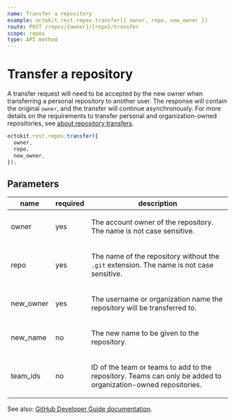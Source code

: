```yaml
---
name: Transfer a repository
example: octokit.rest.repos.transfer({ owner, repo, new_owner })
route: POST /repos/{owner}/{repo}/transfer
scope: repos
type: API method
---
```


# Transfer a repository

A transfer request will need to be accepted by the new owner when transferring a personal repository to another user. The response will contain the original `owner`, and the transfer will continue asynchronously. For more details on the requirements to transfer personal and organization-owned repositories, see [about repository transfers](https://docs.github.com/articles/about-repository-transfers/).

```js
octokit.rest.repos.transfer({
  owner,
  repo,
  new_owner,
});
```

## Parameters

<table>
  <thead>
    <tr>
      <th>name</th>
      <th>required</th>
      <th>description</th>
    </tr>
  </thead>
  <tbody>
    <tr><td>owner</td><td>yes</td><td>

The account owner of the repository. The name is not case sensitive.

</td></tr>
<tr><td>repo</td><td>yes</td><td>

The name of the repository without the `.git` extension. The name is not case sensitive.

</td></tr>
<tr><td>new_owner</td><td>yes</td><td>

The username or organization name the repository will be transferred to.

</td></tr>
<tr><td>new_name</td><td>no</td><td>

The new name to be given to the repository.

</td></tr>
<tr><td>team_ids</td><td>no</td><td>

ID of the team or teams to add to the repository. Teams can only be added to organization-owned repositories.

</td></tr>
  </tbody>
</table>

See also: [GitHub Developer Guide documentation](https://docs.github.com/rest/repos/repos#transfer-a-repository).

